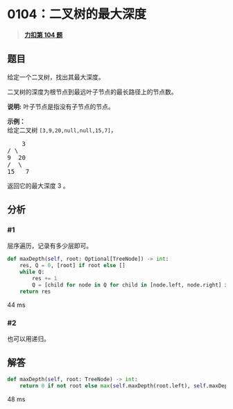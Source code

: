 # 0104：二叉树的最大深度


> <u>**[力扣第 104 题](https://leetcode.cn/problems/maximum-depth-of-binary-tree/)**</u>

## 题目

<p>给定一个二叉树，找出其最大深度。</p>

<p>二叉树的深度为根节点到最远叶子节点的最长路径上的节点数。</p>

<p><strong>说明:</strong> 叶子节点是指没有子节点的节点。</p>

<p><strong>示例：</strong><br>
给定二叉树 <code>[3,9,20,null,null,15,7]</code>，</p>

<pre>    3
/ \
9  20
/  \
15   7</pre>

<p>返回它的最大深度 3 。</p>


## 分析

### #1

层序遍历，记录有多少层即可。

```python
def maxDepth(self, root: Optional[TreeNode]) -> int:
    res, Q = 0, [root] if root else []
    while Q:
        res += 1
        Q = [child for node in Q for child in [node.left, node.right] if child]
    return res
```
44 ms

### #2

也可以用递归。

## 解答

```python
def maxDepth(self, root: TreeNode) -> int:
	return 0 if not root else max(self.maxDepth(root.left), self.maxDepth(root.right)) + 1
```
48 ms

